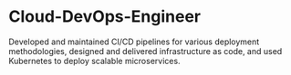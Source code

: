 # Cloud-DevOps-Engineer
Developed and maintained CI/CD pipelines for various deployment methodologies, designed and delivered infrastructure as code, and used Kubernetes to deploy scalable microservices.
